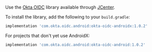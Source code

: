 ﻿Use the [Okta OIDC](https://github.com/okta/okta-oidc-android) library available through [JCenter](https://bintray.com/okta/com.okta.oidc.android/okta-oidc-android).

To install the library, add the following to your `build.gradle`:

```gradle
implementation 'com.okta.oidc.android:okta-oidc-androidx:1.0.2'
```

For projects that don't yet use AndroidX:

```gradle
implementation 'com.okta.oidc.android:okta-oidc-android:1.0.2'
